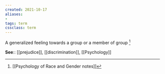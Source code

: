 ```yaml
---
created: 2021-10-17
aliases:
- 
tags: term
cssclass: term
---
```


A generalized feeling towards a group or a member of group  [^1]

**See**:: [[prejudice]], [[discrimination]], [[Psychology]]

[^1]: [[Psychology of Race and Gender notes]]

